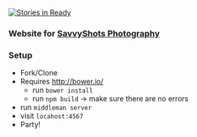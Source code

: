 [![Stories in Ready](https://badge.waffle.io/ninjapanzer/savvyshots.png?label=ready&title=Ready)](https://waffle.io/ninjapanzer/savvyshots)
### Website for [SavvyShots Photography](http://savvyshots.photography)

### Setup

- Fork/Clone
- Requires http://bower.io/
    - run `bower install`
    - run `npm build` -> make sure there are no errors
- run `middleman server`
- visit `locahost:4567`
- Party!

